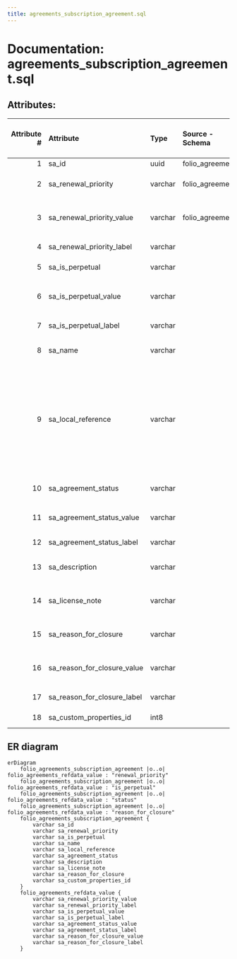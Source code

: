 ```yaml
---
title: agreements_subscription_agreement.sql
---
```

# Documentation: agreements_subscription_agreement.sql

## Attributes:

|   Attribute # | Attribute                   | Type    | Source - Schema   | Source - Table         | Source - Attribute      | Source - Type   | Source - Multiple values   | Aggregation   | Description                                                                                                                                                                                                                                              | Notes   |
|--------------:|:----------------------------|:--------|:------------------|:-----------------------|:------------------------|:----------------|:---------------------------|:--------------|:---------------------------------------------------------------------------------------------------------------------------------------------------------------------------------------------------------------------------------------------------------|:--------|
|             1 | sa_id                       | uuid    | folio_agreements  | subscription_agreement | sa_id                   | varchar         | no                         | no            | UUID of Agreement                                                                                                                                                                                                                                        | notes   |
|             2 | sa_renewal_priority         | varchar | folio_agreements  | subscription_agreement | sa_renewal_priority     | varchar         | no                         | no            | ID of reference data value for renewal priority                                                                                                                                                                                                          | notes   |
|             3 | sa_renewal_priority_value   | varchar | folio_agreements  | subscription_agreement | refdata_value_rdv_value | varchar         | no                         | no            | Describes whether an agreement should be renewed, reviewed or cancelled                                                                                                                                                                                  | notes   |
|             4 | sa_renewal_priority_label   | varchar |                   |                        |                         |                 |                            |               | Displayed name of renewal priority                                                                                                                                                                                                                       |         |
|             5 | sa_is_perpetual             | varchar |                   |                        |                         |                 |                            |               | ID of reference data value for is perpetual                                                                                                                                                                                                              |         |
|             6 | sa_is_perpetual_value       | varchar |                   |                        |                         |                 |                            |               | Describes whether the agreement is a perpetual agreement or not                                                                                                                                                                                          |         |
|             7 | sa_is_perpetual_label       | varchar |                   |                        |                         |                 |                            |               | Displayed name of is perpetual                                                                                                                                                                                                                           |         |
|             8 | sa_name                     | varchar |                   |                        |                         |                 |                            |               | A name for the agreement assigned by the institution                                                                                                                                                                                                     |         |
|             9 | sa_local_reference          | varchar |                   |                        |                         |                 |                            |               | Where an agreement has been created through an integration / data import from an external system the sa_local_reference is used to store a reference/identifier for the agreement in the external system to support ongoing data synchronisation/updates |         |
|            10 | sa_agreement_status         | varchar |                   |                        |                         |                 |                            |               | ID of reference data value for agreement status                                                                                                                                                                                                          |         |
|            11 | sa_agreement_status_value   | varchar |                   |                        |                         |                 |                            |               | Describes the current status of the agreement (e.g. Active, Closed)                                                                                                                                                                                      |         |
|            12 | sa_agreement_status_label   | varchar |                   |                        |                         |                 |                            |               | Displayed name of agreement status                                                                                                                                                                                                                       |         |
|            13 | sa_description              | varchar |                   |                        |                         |                 |                            |               | A description for the agreement assigned by the institution                                                                                                                                                                                              |         |
|            14 | sa_license_note             | varchar |                   |                        |                         |                 |                            |               | To record any general information about the license for the Agreement                                                                                                                                                                                    |         |
|            15 | sa_reason_for_closure       | varchar |                   |                        |                         |                 |                            |               | ID of reference data value for reason for closure                                                                                                                                                                                                        |         |
|            16 | sa_reason_for_closure_value | varchar |                   |                        |                         |                 |                            |               | Describes for a closed agreement, the reason the agreement has been closed                                                                                                                                                                               |         |
|            17 | sa_reason_for_closure_label | varchar |                   |                        |                         |                 |                            |               | Displayed name of reason for closure                                                                                                                                                                                                                     |         |
|            18 | sa_custom_properties_id     | int8    |                   |                        |                         |                 |                            |               | ID used to link custom_properties                                                                                                                                                                                                                        |         |

## ER diagram


```mermaid
erDiagram
    folio_agreements_subscription_agreement |o..o| folio_agreements_refdata_value : "renewal_priority"
    folio_agreements_subscription_agreement |o..o| folio_agreements_refdata_value : "is_perpetual"
    folio_agreements_subscription_agreement |o..o| folio_agreements_refdata_value : "status"
    folio_agreements_subscription_agreement |o..o| folio_agreements_refdata_value : "reason_for_closure"
    folio_agreements_subscription_agreement {
        varchar sa_id
        varchar sa_renewal_priority
        varchar sa_is_perpetual
        varchar sa_name
        varchar sa_local_reference
        varchar sa_agreement_status
        varchar sa_description
        varchar sa_license_note
        varchar sa_reason_for_closure
        varchar sa_custom_properties_id
    }
    folio_agreements_refdata_value {
        varchar sa_renewal_priority_value
        varchar sa_renewal_priority_label
        varchar sa_is_perpetual_value
        varchar sa_is_perpetual_label
        varchar sa_agreement_status_value
        varchar sa_agreement_status_label
        varchar sa_reason_for_closure_value
        varchar sa_reason_for_closure_label
    }
```
            
